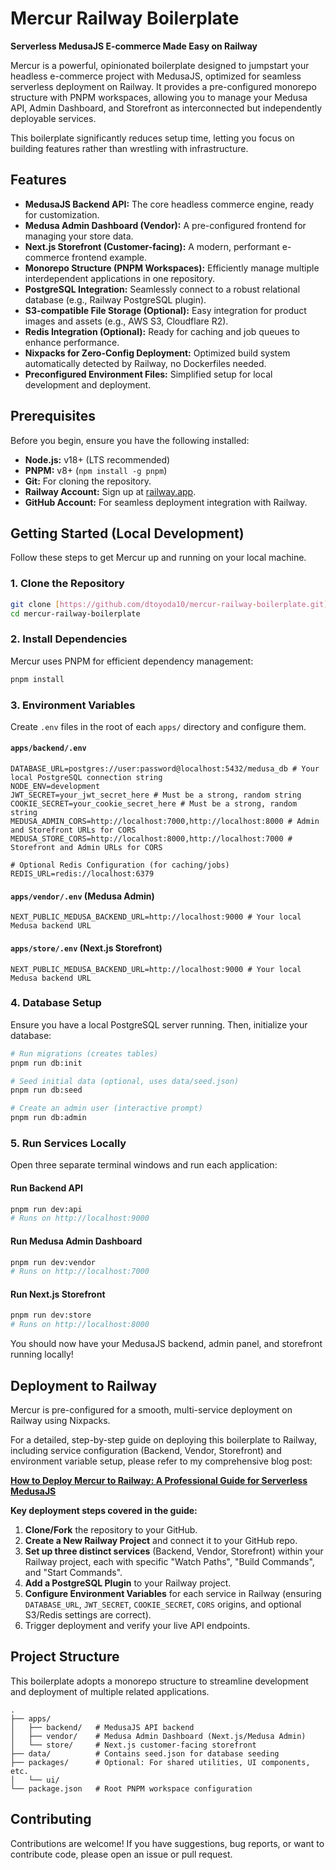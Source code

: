 # Mercur Railway Boilerplate



**Serverless MedusaJS E-commerce Made Easy on Railway**

Mercur is a powerful, opinionated boilerplate designed to jumpstart your headless e-commerce project with MedusaJS, optimized for seamless serverless deployment on Railway. It provides a pre-configured monorepo structure with PNPM workspaces, allowing you to manage your Medusa API, Admin Dashboard, and Storefront as interconnected but independently deployable services.

This boilerplate significantly reduces setup time, letting you focus on building features rather than wrestling with infrastructure.



## Features

* **MedusaJS Backend API:** The core headless commerce engine, ready for customization.
* **Medusa Admin Dashboard (Vendor):** A pre-configured frontend for managing your store data.
* **Next.js Storefront (Customer-facing):** A modern, performant e-commerce frontend example.
* **Monorepo Structure (PNPM Workspaces):** Efficiently manage multiple interdependent applications in one repository.
* **PostgreSQL Integration:** Seamlessly connect to a robust relational database (e.g., Railway PostgreSQL plugin).
* **S3-compatible File Storage (Optional):** Easy integration for product images and assets (e.g., AWS S3, Cloudflare R2).
* **Redis Integration (Optional):** Ready for caching and job queues to enhance performance.
* **Nixpacks for Zero-Config Deployment:** Optimized build system automatically detected by Railway, no Dockerfiles needed.
* **Preconfigured Environment Files:** Simplified setup for local development and deployment.



## Prerequisites

Before you begin, ensure you have the following installed:

* **Node.js:** v18+ (LTS recommended)
* **PNPM:** v8+ (`npm install -g pnpm`)
* **Git:** For cloning the repository.
* **Railway Account:** Sign up at [railway.app](https://railway.app/).
* **GitHub Account:** For seamless deployment integration with Railway.



## Getting Started (Local Development)

Follow these steps to get Mercur up and running on your local machine.

### 1. Clone the Repository

```bash
git clone [https://github.com/dtoyoda10/mercur-railway-boilerplate.git](https://github.com/dtoyoda10/mercur-railway-boilerplate.git)
cd mercur-railway-boilerplate
````

### 2\. Install Dependencies

Mercur uses PNPM for efficient dependency management:

```bash
pnpm install
```

### 3\. Environment Variables

Create `.env` files in the root of each `apps/` directory and configure them.

#### `apps/backend/.env`

```env
DATABASE_URL=postgres://user:password@localhost:5432/medusa_db # Your local PostgreSQL connection string
NODE_ENV=development
JWT_SECRET=your_jwt_secret_here # Must be a strong, random string
COOKIE_SECRET=your_cookie_secret_here # Must be a strong, random string
MEDUSA_ADMIN_CORS=http://localhost:7000,http://localhost:8000 # Admin and Storefront URLs for CORS
MEDUSA_STORE_CORS=http://localhost:8000,http://localhost:7000 # Storefront and Admin URLs for CORS

# Optional Redis Configuration (for caching/jobs)
REDIS_URL=redis://localhost:6379
```

#### `apps/vendor/.env` (Medusa Admin)

```env
NEXT_PUBLIC_MEDUSA_BACKEND_URL=http://localhost:9000 # Your local Medusa backend URL
```

#### `apps/store/.env` (Next.js Storefront)

```env
NEXT_PUBLIC_MEDUSA_BACKEND_URL=http://localhost:9000 # Your local Medusa backend URL
```

### 4\. Database Setup

Ensure you have a local PostgreSQL server running. Then, initialize your database:

```bash
# Run migrations (creates tables)
pnpm run db:init

# Seed initial data (optional, uses data/seed.json)
pnpm run db:seed

# Create an admin user (interactive prompt)
pnpm run db:admin
```

### 5\. Run Services Locally

Open three separate terminal windows and run each application:

#### Run Backend API

```bash
pnpm run dev:api
# Runs on http://localhost:9000
```

#### Run Medusa Admin Dashboard

```bash
pnpm run dev:vendor
# Runs on http://localhost:7000
```

#### Run Next.js Storefront

```bash
pnpm run dev:store
# Runs on http://localhost:8000
```

You should now have your MedusaJS backend, admin panel, and storefront running locally\!



## Deployment to Railway

Mercur is pre-configured for a smooth, multi-service deployment on Railway using Nixpacks.

For a detailed, step-by-step guide on deploying this boilerplate to Railway, including service configuration (Backend, Vendor, Storefront) and environment variable setup, please refer to my comprehensive blog post:

**[How to Deploy Mercur to Railway: A Professional Guide for Serverless MedusaJS](https://www.google.com/search?q=https://your-medium-blog-post-url-here)**

**Key deployment steps covered in the guide:**

1.  **Clone/Fork** the repository to your GitHub.
2.  **Create a New Railway Project** and connect it to your GitHub repo.
3.  **Set up three distinct services** (Backend, Vendor, Storefront) within your Railway project, each with specific "Watch Paths", "Build Commands", and "Start Commands".
4.  **Add a PostgreSQL Plugin** to your Railway project.
5.  **Configure Environment Variables** for each service in Railway (ensuring `DATABASE_URL`, `JWT_SECRET`, `COOKIE_SECRET`, `CORS` origins, and optional S3/Redis settings are correct).
6.  Trigger deployment and verify your live API endpoints.



## Project Structure

This boilerplate adopts a monorepo structure to streamline development and deployment of multiple related applications.

```
.
├── apps/
│   ├── backend/   # MedusaJS API backend
│   ├── vendor/    # Medusa Admin Dashboard (Next.js/Medusa Admin)
│   └── store/     # Next.js customer-facing storefront
├── data/          # Contains seed.json for database seeding
├── packages/      # Optional: For shared utilities, UI components, etc.
│   └── ui/
└── package.json   # Root PNPM workspace configuration
```



## Contributing

Contributions are welcome\! If you have suggestions, bug reports, or want to contribute code, please open an issue or pull request.
